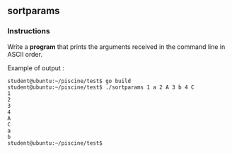 ## sortparams

### Instructions

Write a **program** that prints the arguments received in the command line in ASCII order.

Example of output :

```console
student@ubuntu:~/piscine/test$ go build
student@ubuntu:~/piscine/test$ ./sortparams 1 a 2 A 3 b 4 C
1
2
3
4
A
C
a
b
student@ubuntu:~/piscine/test$
```
